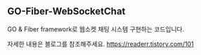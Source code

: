 ## GO-Fiber-WebSocketChat
GO & Fiber framework로 웹소켓 채팅 시스템 구현하는 코드입니다.

자세한 내용은 블로그를 참조해주세요.
https://readerr.tistory.com/101

